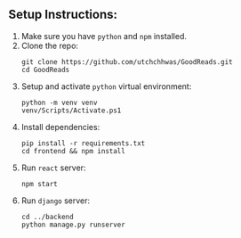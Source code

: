 ## Setup Instructions:
1. Make sure you have `python` and `npm` installed.
2. Clone the repo:
    ```
    git clone https://github.com/utchchhwas/GoodReads.git
    cd GoodReads
    ```
3. Setup and activate `python` virtual environment:
    ```
    python -m venv venv
    venv/Scripts/Activate.ps1
    ```
4. Install dependencies:
    ```
    pip install -r requirements.txt
    cd frontend && npm install
    ```
5. Run `react` server:
    ```
    npm start
    ```
6. Run `django` server:
    ```
    cd ../backend
    python manage.py runserver 
    ```
